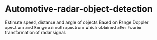 # Automotive-radar-object-detection
Estimate speed, distance and angle of objects Based on Range Doppler spectrum and Range azimuth spectrum which obtained after Fourier transformation of radar signal.
